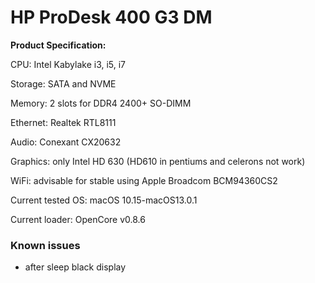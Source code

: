 # HP ProDesk 400 G3 DM
**Product Specification:**

CPU: Intel Kabylake i3, i5, i7

Storage: SATA and NVME

Memory: 2 slots for DDR4 2400+ SO-DIMM

Ethernet: Realtek RTL8111

Audio: Conexant CX20632

Graphics: only Intel HD 630 (HD610 in pentiums and celerons not work)

WiFi: advisable for stable using Apple Broadcom BCM94360CS2

Current tested OS: macOS 10.15-macOS13.0.1

Current loader: OpenCore v0.8.6

### Known issues

 - after sleep black display

